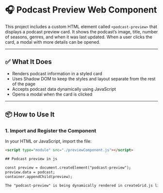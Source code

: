 # 🎧 Podcast Preview Web Component

This project includes a custom HTML element called `<podcast-preview>` that displays a podcast preview card. It shows the podcast’s image, title, number of seasons, genres, and when it was last updated. When a user clicks the card, a modal with more details can be opened.

---

## ✅ What It Does

- Renders podcast information in a styled card
- Uses Shadow DOM to keep the styles and layout separate from the rest of the page
- Accepts podcast data dynamically using JavaScript
- Opens a modal when the card is clicked

---

## 📦 How to Use It

### 1. Import and Register the Component

In your HTML or JavaScript, import the file:

```html
<script type="module" src="./previewComponent.js"></script>

## Podcast preview in js

const preview = document.createElement("podcast-preview");
preview.data = podcast;
container.appendChild(preview);

The "podcast-preview" is being dynamically rendered in createGrid.js like the code snippet above
